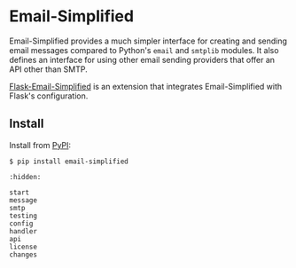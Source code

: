 # Email-Simplified

Email-Simplified provides a much simpler interface for creating and sending
email messages compared to Python's `email` and `smtplib` modules. It also
defines an interface for using other email sending providers that offer an API
other than SMTP.

[Flask-Email-Simplified] is an extension that integrates Email-Simplified with
Flask's configuration.

[Flask-Email-Simplified]: https://flask-email-simplified.readthedocs.io

## Install

Install from [PyPI]:

```
$ pip install email-simplified
```

[pypi]: https://pypi.org/project/email-simplified

```{toctree}
:hidden:

start
message
smtp
testing
config
handler
api
license
changes
```
